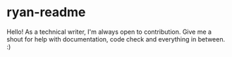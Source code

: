 # ryan-readme
Hello!
As a technical writer, I'm always open to contribution.
Give me a shout for help with documentation, code check and everything in between. :)

